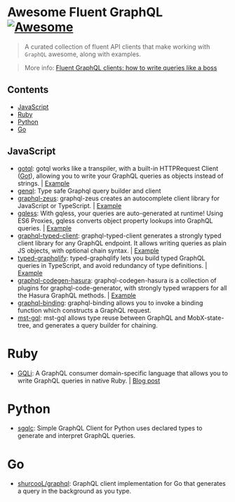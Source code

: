 # Awesome Fluent GraphQL [![Awesome](https://cdn.rawgit.com/sindresorhus/awesome/d7305f38d29fed78fa85652e3a63e154dd8e8829/media/badge.svg)](https://github.com/sindresorhus/awesome)

> A curated collection of fluent API clients that make working with `GraphQL` awesome, along with examples.

> More info: [Fluent GraphQL clients: how to write queries like a boss](https://hasura.io/blog/fluent-graphql-clients-how-to-write-queries-like-a-boss)

## Contents

- [JavaScript](#javascript)
- [Ruby](#ruby)
- [Python](#python)
- [Go](#go)

## JavaScript

- [gotql](https://github.com/khaosdoctor/gotql): gotql works like a transpiler, with a built-in HTTPRequest Client ([Got](https://github.com/sindresorhus/got)), allowing you to write your GraphQL queries as objects instead of strings. | [Example](https://github.com/hasura/awesome-fluent-graphql/tree/master/example-gotql)
- [genql](https://github.com/remorses/genql): Type safe Graphql query builder and client
- [graphql-zeus](https://github.com/graphql-editor/graphql-zeus): graphql-zeus creates an autocomplete client library for JavaScript or TypeScript. | [Example](https://github.com/hasura/awesome-fluent-graphql/tree/master/example-graphql-zeus)
- [gqless](https://github.com/samdenty/gqless): With gqless, your queries are auto-generated at runtime! Using ES6 Proxies, gqless converts object property lookups into GraphQL queries. | [Example](https://github.com/hasura/awesome-fluent-graphql/tree/master/example-gqless-react)
- [graphql-typed-client](https://github.com/helios1138/graphql-typed-client): graphql-typed-client generates a strongly typed client library for any GraphQL endpoint. It allows writing queries as plain JS objects, with optional chain syntax. | [Example](https://github.com/hasura/awesome-fluent-graphql/tree/master/example-graphql-typed-client)
- [typed-graphqlify](https://github.com/acro5piano/typed-graphqlify): typed-graphqlify lets you build typed GraphQL queries in TypeScript, and avoid redundancy of type definitions. | [Example](https://github.com/hasura/awesome-fluent-graphql/tree/master/example-typed-graphqlify)
- [graphql-codegen-hasura](https://github.com/ahrnee/graphql-codegen-hasura): graphql-codegen-hasura is a collection of plugins for graphql-code-generator, with strongly typed wrappers for all the Hasura GraphQL methods. | [Example](https://TODO)
- [graphql-binding](https://github.com/dotansimha/graphql-binding): graphql-binding allows you to invoke a binding function which constructs a GraphQL request.
- [mst-gql](https://github.com/mobxjs/mst-gql): mst-gql allows type reuse between GraphQL and MobX-state-tree, and generates a query builder for chaining.

# Ruby

- [GQLi](https://github.com/contentful-labs/gqli.rb): A GraphQL consumer domain-specific language that allows you to write GraphQL queries in native Ruby. | [Blog post](https://www.contentful.com/blog/2018/11/20/graphql-ruby-love-backend-developer/)

# Python

- [sgqlc](https://github.com/profusion/sgqlc): Simple GraphQL Client for Python uses declared types to generate and interpret GraphQL queries.

# Go

- [shurcooL/graphql](https://github.com/shurcooL/graphql): GraphQL client implementation for Go that generates a query in the background as you type.
